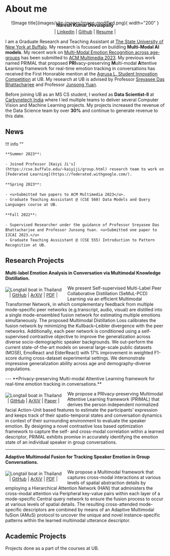 # About me

<figure markdown="1" style="margin:0 auto; text-align: center;">
![Image title](images/site-images/image-modified.png){ width="200" }
</figure>

<p style="text-align: center; margin-top:-10px;"><b>Naresh Kumar Devulapally</b></p>

<p style="text-align: center;margin-top:-10px;">| <a href="https://www.linkedin.com/in/nareshdevulapally" target = "_blank">Linkedin</a> | <a href="https://www.linkedin.com/in/nareshdevulapally" target = "_blank">Github</a> | <a href="https://www.linkedin.com/in/nareshdevulapally" target = "_blank">Resume</a> |</p>

I am a Graduate Research and Teaching Assistant at [The State University of New York at Buffalo](https://www.buffalo.edu/). My research is focussed on buildling **Multi-Modal AI models**. My recent work on [Multi-Modal Emotion Recognition across age-groups](#) has been submitted to [ACM Multimedia 2023](https://www.acmmm2023.org/). My previous work named PRIMAL that proposed
**PRI**vacy-preserving **M**ulti-modal **A**ttentive **L**earning framework for real-time emotion tracking in conversations has received the First Honorable mention at the [Agrusa L. Student Innovation Competition](https://engineering.buffalo.edu/computer-science-engineering/news-and-events/events/russell-l-agrusa-cse-student-innovation-competition.html) at UB. My research at UB is advised by Professor [Sreyasee Das Bhattacharjee](https://cse.buffalo.edu/~sreyasee/) and Professor [Junsong Yuan](https://cse.buffalo.edu/~jsyuan/index.html).

Before joining UB as an MS CS student, I worked as **Data Scientist-II** at <a href ="https://www.carbynetech.com/" target = "_blank">Carbynetech India</a> where I led multiple teams to deliver several Computer Vision and Machine Learning projects. My projects increased the revenue of the Data Science team by over **30%** and continue to generate revenue to this date.

## News

!!! info ""

    **Summer 2023**:

    - Joined Professor [Kaiyi Ji's](https://cse.buffalo.edu/~kaiyiji/group.html) research team to work on [Federated Learning](https://federated.withgoogle.com/).

    **Spring 2023**:

    - <u>Submitted two papers to ACM Multimedia 2023</u>.
    - Graduate Teaching Asssistant @ (CSE 560) Data Models and Query Languages course at UB.

    **Fall 2022**:

    - Supervised Researcher under the guidance of Professor Sreyasee Das Bhattacharjee and Professor Junsong Yuan. <u>Submitted one paper to IJCAI 2023.</u>
    - Graduate Teaching Asssistant @ (CSE 555) Introduction to Pattern Recognition at UB.

## Research Projects

**Multi-label Emotion Analysis in Conversation via Multimodal
Knowledge Distillation.**

<div>
<div style="float:left; margin-top:5px; padding-right: 18px">
<img src="../images/site-images/acm-prop.png" alt="Longtail boat in Thailand" width="350"><p style="margin: 0; padding:0; text-align:center">| <a href= "#">GitHub</a> | <a href= "#">ArXiV</a> | <a href= "#">PDF</a> |</p>
</div>
      
<p style="margin-top: 0;">
We present Self-supervised Multi-Label Peer Collaborative Distillation (SeMuL-PCD) Learning via an efficient Multimodal Transformer Network, in which complementary feedback from multiple mode-specific peer networks (e.g.transcript, audio, visual) are distilled into a single mode-ensembled fusion network for estimating multiple emotions simultaneously. The proposed Multimodal Distillation Loss calibrates the fusion network by minimizing the Kullback–Leibler divergence with the peer networks. Additionally, each peer network is conditioned using a self-supervised contrastive objective to improve the generalization across diverse socio-demographic
speaker backgrounds. We out-perform the current state-of-the-art models on several large-scale
public datasets (MOSEI, EmoReact and ElderReact) with 17% improvement in weighted F1-score during cross-dataset experimental settings. We demonstrate impressive generalization ability across age and demography-diverse populations.
    </p>
  
  </div>
---
**Privacy-preserving Multi-modal Attentive Learning framework for real-time emotion tracking in conversations.**

<div>
<div style="float:left; margin-top:5px; padding-right: 18px">
<img src="../images/site-images/primal.PNG" alt="Longtail boat in Thailand" width="350"><p style="margin: 0; padding:0; text-align:center">| <a href= "#">GitHub</a> | <a href= "#">ArXiV</a> | <a href= "#">Paper</a> |</p>
</div>
      
<p>
      We propose a PRIvacy-preserving Multimodal Attentive Learning framework (PRIMAL) that derives the person independent normalized facial Action-Unit based features to estimate the participants’ expression and keeps track of their spatio-temporal states and conversation dynamics in context of their surrounding environment to evaluate the speaker emotion. By designing a novel contrastive loss based optimization framework to capture the self- and cross-modal correlation within a learned descriptor, PRIMAL exhibits promise in accurately identifying the emotion state of an individual speaker in group conversations.
    </p>
  
  </div>

---

**Adaptive Multimodal Fusion for
Tracking Speaker Emotion in Group Conversations.**

<div>
<div style="float:left; margin-top:5px; padding-right: 18px">
<img src="../images/site-images/amus.png" alt="Longtail boat in Thailand" width="350"><p style="margin: 0; padding:0; text-align:center">| <a href= "#">GitHub</a> | <a href= "#">ArXiV</a> | <a href= "#">PDF</a> |</p>
</div>
      
<p style="margin-top: 0;">
      We propose a Multimodal framework that captures cross-modal interactions at various levels of spatial abstraction details by employing a Hierarchical Attention Network (HAN) that administers the cross-modal attention via Peripheral key-value pairs within each layer of a mode-specific Central query network to ensure the fusion process to occur at various levels of spatial details. The resulting cross-attended mode-specific descriptors are combined by means of an Adaptive Multimodal fuSion (AMuS) protocol to uncover the unique and novel instance-specific patterns within the learned multimodal utterance descriptor.
    </p>
  
  </div>

## Academic Projects

Projects done as a part of the courses at UB.
